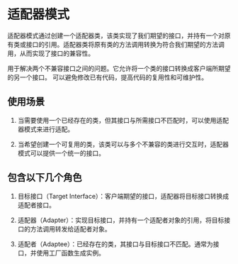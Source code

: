 # 适配器模式

适配器模式通过创建一个适配器类，该类实现了我们期望的接口，并持有一个对原有类或接口的引用。适配器类将原有类的方法调用转换为符合我们期望的方法调用，从而实现了接口的兼容性。

用于解决两个不兼容接口之间的问题。它允许将一个类的接口转换成客户端所期望的另一个接口。 可以避免修改已有代码，提高代码的复用性和可维护性。

## 使用场景

1. 当需要使用一个已经存在的类，但其接口与所需接口不匹配时，可以使用适配器模式来进行适配。

2. 当希望创建一个可复用的类，该类可以与多个不兼容的类进行交互时，适配器模式可以提供一个统一的接口。

## 包含以下几个角色

1. 目标接口（Target Interface）：客户端期望的接口，适配器将目标接口转换成适配者接口。

2. 适配器（Adapter）：实现目标接口，并持有一个适配者对象的引用，将目标接口的方法调用转发给适配者对象。

3. 适配者（Adaptee）：已经存在的类，其接口与目标接口不匹配。通常为接口，并使用工厂函数生成实例。